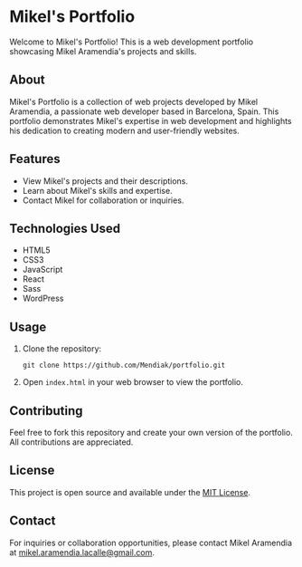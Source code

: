 # Mikel's Portfolio

Welcome to Mikel's Portfolio! This is a web development portfolio showcasing Mikel Aramendia's projects and skills.

## About

Mikel's Portfolio is a collection of web projects developed by Mikel Aramendia, a passionate web developer based in Barcelona, Spain. This portfolio demonstrates Mikel's expertise in web development and highlights his dedication to creating modern and user-friendly websites.

## Features

- View Mikel's projects and their descriptions.
- Learn about Mikel's skills and expertise.
- Contact Mikel for collaboration or inquiries.

## Technologies Used

- HTML5
- CSS3
- JavaScript
- React
- Sass
- WordPress

## Usage

1. Clone the repository:

    `git clone https://github.com/Mendiak/portfolio.git`


2. Open `index.html` in your web browser to view the portfolio.

## Contributing

Feel free to fork this repository and create your own version of the portfolio. All contributions are appreciated.

## License

This project is open source and available under the [MIT License](LICENSE).

## Contact

For inquiries or collaboration opportunities, please contact Mikel Aramendia at [mikel.aramendia.lacalle@gmail.com](mailto:mikel.aramendia.lacalle@gmail.com).

